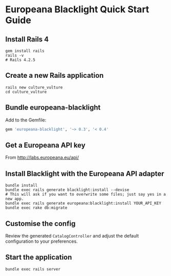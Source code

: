 # Europeana Blacklight Quick Start Guide

## Install Rails 4
```
gem install rails
rails -v
# Rails 4.2.5
```

## Create a new Rails application
```
rails new culture_vulture
cd culture_vulture
```

## Bundle europeana-blacklight
Add to the Gemfile:
```ruby
gem 'europeana-blacklight', '~> 0.3', '< 0.4'
```

## Get a Europeana API key 
From http://labs.europeana.eu/api/

## Install Blacklight with the Europeana API adapter
```
bundle install
bundle exec rails generate blacklight:install --devise
# This will ask if you want to overwrite some files; just say yes in a new app.
bundle exec rails generate europeana:blacklight:install YOUR_API_KEY
bundle exec rake db:migrate
```

## Customise the config
Review the generated `CatalogController` and adjust the default configuration
to your preferences.

## Start the application
```
bundle exec rails server
```
